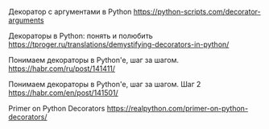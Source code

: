 Декоратор с аргументами в Python
https://python-scripts.com/decorator-arguments

Декораторы в Python: понять и полюбить
https://tproger.ru/translations/demystifying-decorators-in-python/

Понимаем декораторы в Python'e, шаг за шагом.
https://habr.com/ru/post/141411/

Понимаем декораторы в Python'e, шаг за шагом. Шаг 2
https://habr.com/en/post/141501/



Primer on Python Decorators
https://realpython.com/primer-on-python-decorators/
